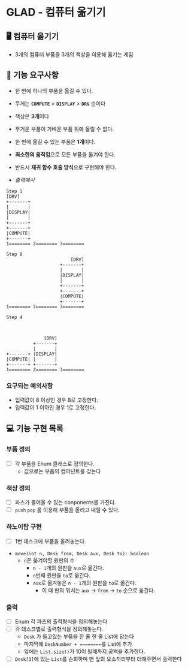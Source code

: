 # GLAD - 컴퓨터 옮기기

## 🖥️ 컴퓨터 옮기기
- 3개의 컴퓨터 부품을 3개의 책상을 이용해 옮기는 게임

## 🚀 기능 요구사항

- 한 번에 하나의 부품을 옮길 수 있다.
- 무게는 **`COMPUTE`** > **`DISPLAY`** > **`DRV`** 순이다
- 책상은 **3개**이다
- 무거운 부품이 가벼운 부품 위에 올릴 수 없다.
- 한 번에 옮길 수 있는 부품은 **1개**이다.
- **최소한의 움직임**으로 모든 부품을 옮겨야 한다.
- 반드시 **재귀 함수 호출 방식**으로 구현해야 한다.

- _출력예시_
```
Step 1
[DRV]
+-------+
|       |
|DISPLAY|
|       |
+-------+
+-------+
|COMPUTE|
+-------+
1======== 2======== 3========
```
```
Step 8
                        [DRV]
                    +-------+
                    |       |
                    |DISPLAY|
                    |       |
                    +-------+
                    +-------+
                    |COMPUTE|
                    +-------+
1======== 2======== 3========

```
```
Step 4



              [DRV]
          +-------+
          |       |
+-------+ |DISPLAY|
|COMPUTE| |       |
+-------+ +-------+
1======== 2======== 3========

```

### 요구되는 예외사항

- 입력값이 8 이상인 경우 8로 고정한다.
- 입력값이 1 이하인 경우 1로 고정한다.

## 💻 기능 구현 목록

### 부품 정의

- [ ] 각 부품을 Enum 클래스로 정의한다.
  - 값으로는 부품의 컴퍼넌트를 갖는다

### 책상 정의

- [ ] 파스가 들어올 수 있는 conponents를 가진다.
- [ ] `push` `pop` 를 이용해 부품을 올리고 내릴 수 있다.

### 하노이탑 구현

- [ ] 1번 데스크에 부품을 올려놓는다.
- `move(int n, Desk from, Desk aux, Desk to): boolean`
  - `n`은 옮겨야할 원판의 수
    - `n - 1`개의 원판을 `aux`로 옮긴다.
    - `n`번째 원판을 `to`로 옮긴다.
    - `aux`로 옮겨놓은 `n - 1`개의 원판을 `to`로 옮긴다.
      - 이 때 판의 위치는 `aux` -> `from` -> `to` 순으로 옮긴다.

### 출력

- [ ] Enum 각 파츠의 출력형식을 정의해놓는다
- [ ] 각 데스크별로 출력형식을 정의해놓는다.
  - `Desk` 가 들고있는 부품을 한 줄 한 줄 List에 담는다
  - 마지막에 `DeskNumber + ========`를 List에 추가
  - 앞에는 `List.size()`가 10이 될때까지 공백을 추가한다.
- [ ] `Desk[3]`에 있는 `List`를 순회하며 맨 앞의 요소끼리부터 더해주면서 출력한다
